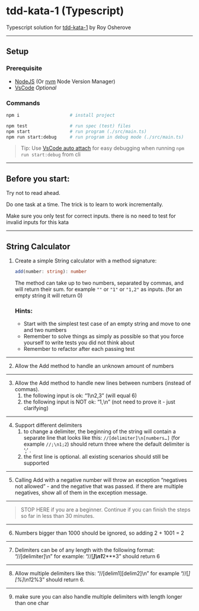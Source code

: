 # tdd-kata-1 (Typescript)

Typescript solution for [tdd-kata-1] by Roy Osherove



---

## Setup

### Prerequisite

- [NodeJS](https://nodejs.org/en) (Or [nvm](https://github.com/nvm-sh/nvm) Node Version Manager)
- [VsCode](https://code.visualstudio.com/) *Optional*

### Commands

```bash
npm i                   # install project

npm test                # run spec (test) files
npm start               # run program (./src/main.ts)
npm run start:debug     # run program in debug mode (./src/main.ts)
```

> Tip: Use [VsCode auto attach] for easy debugging when running `npm run start:debug` from cli

---

## Before you start: 
Try not to read ahead.

Do one task at a time. The trick is to learn to work incrementally.

Make sure you only test for correct inputs. there is no need to test for invalid inputs for this kata

--- 
## String Calculator

1. Create a simple String calculator with a method signature:
    ```ts
    add(number: string): number
    ```

    The method can take up to two numbers, separated by commas, and will return their sum. 
    for example `""` or `"1"` or `"1,2"` as inputs.
    (for an empty string it will return 0) 

    ### Hints:
    - Start with the simplest test case of an empty string and move to one and two numbers
    - Remember to solve things as simply as possible so that you force yourself to write tests you did not think about
    - Remember to refactor after each passing test
---
2. Allow the Add method to handle an unknown amount of numbers
---
3. Allow the Add method to handle new lines between numbers (instead of commas).
    1. the following input is ok: “1\n2,3” (will equal 6)
    2. the following input is NOT ok: “1,\n” (not need to prove it - just clarifying)
---
4. Support different delimiters
    1. to change a delimiter, the beginning of the string will contain a separate line that looks like this: `//[delimiter]\n[numbers…]` (for example `//;\n1;2`) should return three where the default delimiter is ‘;’ .
    2. the first line is optional. all existing scenarios should still be supported
---
5. Calling Add with a negative number will throw an exception “negatives not allowed” - and the negative that was passed. 
    if there are multiple negatives, show all of them in the exception message.
---
> STOP HERE if you are a beginner. Continue if you can finish the steps so far in less than 30 minutes.
---
6. Numbers bigger than 1000 should be ignored, so adding 2 + 1001 = 2
---
7. Delimiters can be of any length with the following format: “//[delimiter]\n” for example: “//[***]\n1***2***3” should return 6
---
8. Allow multiple delimiters like this: “//[delim1][delim2]\n” for example “//[*][%]\n1*2%3” should return 6.
---
9. make sure you can also handle multiple delimiters with length longer than one char






    [tdd-kata-1]: https://osherove.com/tdd-kata-1
    [VsCode auto attach]: https://code.visualstudio.com/blogs/2018/07/12/introducing-logpoints-and-auto-attach#_autoattaching-to-node-processes
